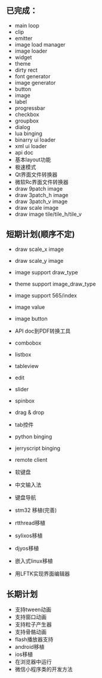 ## 已完成：
* main loop
* clip
* emitter
* image load manager
* image loader 
* widget
* theme 
* dirty rect 
* font generator
* image generator
* button
* image 
* label 
* progressbar
* checkbox
* groupbox
* dialog
* lua binging 
* binarry ui loader
* xml ui loader
* api doc
* 基本layout功能
* 极速模式
* Qt界面文件转换器
* 微软Rc界面文件转换器 
* draw 9patch image
* draw 3patch\_h image
* draw 3patch\_v image
* draw scale image
* draw image tile/tile\_h/tile\_v

## 短期计划(顺序不定)
* draw scale\_x image
* draw scale\_y image
* image support draw\_type
* theme support image\_draw\_type 

* image support 565/index
* image value
* image button
* API doc到PDF转换工具
* combobox
* listbox
* tableview
* edit
* slider
* spinbox
* drag & drop
* tab控件
* python binging 
* jerryscript binging 
* remote client
* 软键盘
* 中文输入法
* 键盘导航
* stm32 移植(完善)
* rtthread移植
* sylixos移植
* djyos移植
* 嵌入式linux移植
* 用LFTK实现界面编辑器

## 长期计划
* 支持tween动画
* 支持窗口动画
* 支持粒子产生器
* 支持骨骼动画
* flash播放器支持
* android移植
* ios移植
* 在浏览器中运行
* 微信小程序类的开发方法

